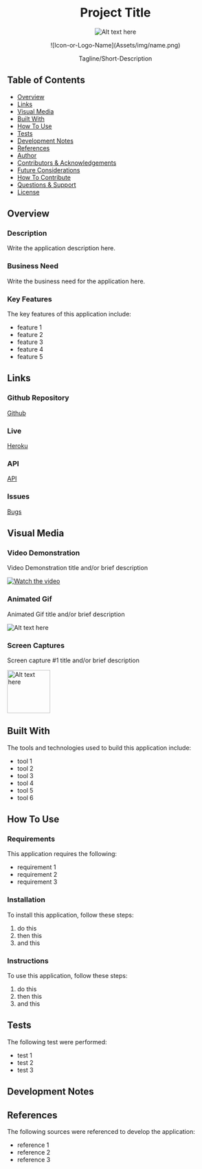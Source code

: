 <h1 align="center">Project Title</h1>

<p align="center">
   <img src="image url here" alt="Alt text here"/>
</p>

<p align="center">![Icon-or-Logo-Name](Assets/img/name.png)</p>
<!-- image credit: this image is from icons8 or other-->

<p align="center">Tagline/Short-Description</p>

<!-- https://shields.io/ -->

## Table of Contents
  - [Overview](#overview)
  - [Links](#links)
  - [Visual Media](#visual-media)  
  - [Built With](#built-with)   
  - [How To Use](#how-to-use)
  - [Tests](#tests)
  - [Development Notes](#development-notes) 
  - [References](#references)
  - [Author](#author)
  - [Contributors & Acknowledgements](#contributors-&-acknowledgements)    
  - [Future Considerations](#future-considerations)
  - [How To Contribute](#how-to-contribute)
  - [Questions & Support](#questions-&-support)
  - [License](#license)

## Overview

### Description
  <!-- Describe what your project does. Note anything that differentiates your project from similar projects.  -->
  Write the application description here.

### Business Need
  <!-- Describe the business need that your project addresses/solves and the target audience.-->
  Write the business need for the application here.

### Key Features
<!-- Note the key features/functionality of your project.  -->
The key features of this application include:
  * feature 1
  * feature 2
  * feature 3
  * feature 4
  * feature 5

## Links

### Github Repository 
[Github](https://github.com/NDaruwalla/projectname)

### Live 
[Heroku](https://git.heroku.com/projectname.git)

### API
[API](<API Link> "API")

### Issues
[Bugs](https://github.com/ndaruwalla/projectname/issues "Issues Page")

## Visual Media

### Video Demonstration
<!-- the template below shows an image from the video -->
Video Demonstration title and/or brief description

[![Watch the video](https://img.youtube.com/youtube-abcxyz.jpg)](https://youtu.be/xyzabc)

### Animated Gif
<!-- create animated gif here: https://giphy.com/create/gifmaker or https://www.screentogif.com/ -->
Animated Gif title and/or brief description

![Alt text here](demo/demo.gif)

### Screen Captures

Screen capture #1 title and/or brief description

<img src="https://your-image-url.type" alt="Alt text here" width="100">

## Built With 
<!-- list the tools and technologies used to create the application and provide descriptions/links as appropriate -->
The tools and technologies used to build this application include:
  * tool 1
  * tool 2
  * tool 3
  * tool 4
  * tool 5
  * tool 6

## How To Use

### Requirements
This application requires the following:
  * requirement 1
  * requirement 2
  * requirement 3

### Installation
To install this application, follow these steps:
  1. do this
  2. then this
  3. and this

### Instructions
To use this application, follow these steps:
  1. do this
  2. then this
  3. and this

## Tests
The following test were performed:
  * test 1
  * test 2
  * test 3

## Development Notes
<!-- this section can be used to describe development steps and/or process, challenges/obstacles and solutions, etc. -->

## References
<!-- list sites, videos, articles, examples, etc. that were referenced in the development of the app -->
The following sources were referenced to develop the application:
- reference 1
- reference 2
- reference 3
